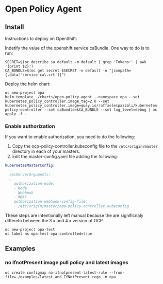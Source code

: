 # Open Policy Agent

## Install

Instructions to deploy on OpenShift:

Indetify the value of the openshift service caBundle.
One way to do is to run:

```shell
SECRET=$(oc describe sa default -n default | grep 'Tokens:' | awk '{print $2}')
CA_BUNDLE=$(oc get secret $SECRET -n default -o "jsonpath={.data['service-ca\.crt']}")
```

Deploy the helm chart:

```shell
oc new-project opa
helm template ./charts/open-policy-agent --namespace opa --set kubernetes_policy_controller.image_tag=2.0 --set kubernetes_policy_controller.image=quay.io/raffaelespazzoli/kubernetes-policy-controller --set caBundle=$CA_BUNDLE --set log_level=debug | oc apply -f -
```

### Enable authorization

If you want to enable authorization, you need to do the following:

1. Copy the ocp-policy-controller.kubeconfig file to the `/etc/origin/master` directory in each of your masters.
2. Edit the master-config.yaml file adding the following:

```yaml
kubernetesMasterConfig:
...
  apiServerArguments:
...
    authorization-mode:
    - Node
    - Webhook
    - RBAC
    authorization-webhook-config-file:
    - /etc/origin/master/opa-policy-controller.kubeconfig  
```

These steps are intentionally left manual because the are significnaly differetn between the 3.x and 4.x version of OCP.

```shell
oc new-project opa-test
oc label ns opa-test opa-controlled=true
```

## Examples

### no IfnotPresent image pull policy and latest images

```shell
oc create configmap no-ifnotpresent-latest-rule --from-file=./examples/latest_and_IfNotPresent.rego -n opa
```